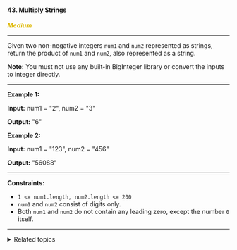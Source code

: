 #### 43. Multiply Strings

<span style="color:#deb800">***Medium***</span>
___

Given two non-negative integers `num1` and `num2` represented as strings, return the product of `num1` and `num2`, also represented as a string.

**Note:** You must not use any built-in BigInteger library or convert the inputs to integer directly.
___

**Example 1:**

**Input:** num1 = "2", num2 = "3"

**Output:** "6" 

**Example 2:**

**Input:** num1 = "123", num2 = "456"

**Output:** "56088" 
___

**Constraints:**

*   `1 <= num1.length, num2.length <= 200`
*   `num1` and `num2` consist of digits only.
*   Both `num1` and `num2` do not contain any leading zero, except the number `0` itself.
___

<details><summary>Related topics</summary>

[#Math](https://leetcode.com/tag/math/)
[#String](https://leetcode.com/tag/string/)
[#Simulation](https://leetcode.com/tag/simulation/)

</details>

